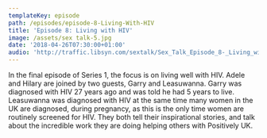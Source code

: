 ```yaml
---
templateKey: episode
path: /episodes/episode-8-Living-With-HIV
title: 'Episode 8: Living with HIV'
image: /assets/sex talk-5.jpg
date: '2018-04-26T07:30:00+01:00'
audio: 'http://traffic.libsyn.com/sextalk/Sex_Talk_Episode_8-_Living_with_HIV.mp3'
---
```

In the final episode of Series 1, the focus is on living well with HIV. Adele and Hilary are joined by two guests, Garry and Leasuwanna. Garry was diagnosed with HIV 27 years ago and was told he had 5 years to live. Leasuwanna was diagnosed with HIV at the same time many women in the UK are diagnosed, during pregnancy, as this is the only time women are routinely screened for HIV. They both tell their inspirational stories, and talk about the incredible work they are doing helping others with Positively UK.
